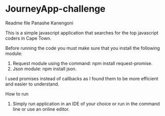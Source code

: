 # JourneyApp-challenge
Readme file Panashe Kanengoni

This is a simple javascript application that searches for the top javascript coders in Cape Town.

Before running the code you must make sure that you install the following module:
1. Request module using the command: npm install request-promise.
2. Json module: npm install json.

I used promises instead of callbacks as I found them to be more efficient and easier to understand. 

How to run
1. Simply run application in an IDE of your choice or run in the command line or use an online editor.

